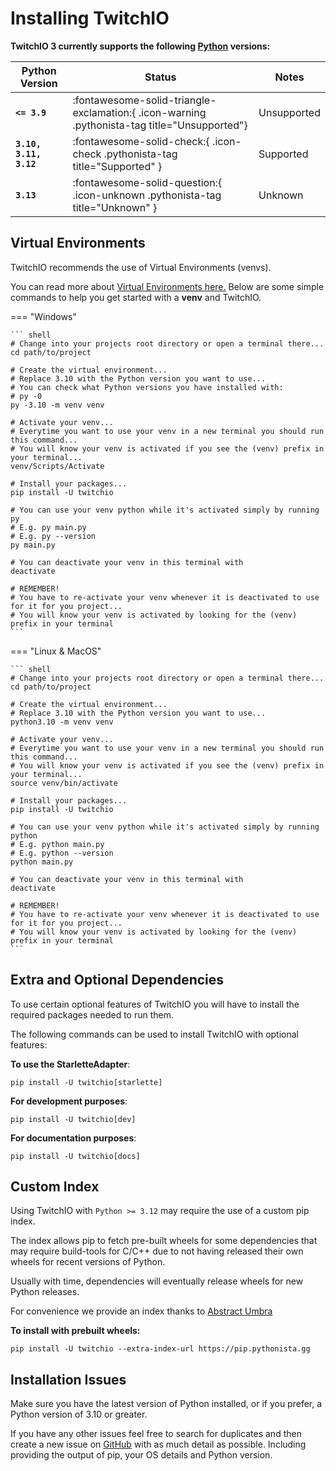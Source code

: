 # Installing TwitchIO

**TwitchIO 3 currently supports the following [Python](https://www.python.org/downloads/) versions:**


| Python Version           | Status                                                                                       | Notes                                                          |
| -----------              | -------------------------------------------------------------------------------------------- | -------------------------------------------------------------- |
| **`<= 3.9`**             | :fontawesome-solid-triangle-exclamation:{ .icon-warning .pythonista-tag title="Unsupported"} | Unsupported                                                    |
| **`3.10, 3.11, 3.12`**   | :fontawesome-solid-check:{ .icon-check .pythonista-tag title="Supported" }                   | Supported                                                      |
| **`3.13`**               | :fontawesome-solid-question:{ .icon-unknown .pythonista-tag title="Unknown" }                | Unknown                                                        |


## Virtual Environments

TwitchIO recommends the use of Virtual Environments (venvs).

You can read more about [Virtual Environments here.](https://realpython.com/python-virtual-environments-a-primer/)
Below are some simple commands to help you get started with a **venv** and TwitchIO.

=== "Windows"

    ``` shell
    # Change into your projects root directory or open a terminal there...
    cd path/to/project

    # Create the virtual environment...
    # Replace 3.10 with the Python version you want to use...
    # You can check what Python versions you have installed with:
    # py -0
    py -3.10 -m venv venv

    # Activate your venv...
    # Everytime you want to use your venv in a new terminal you should run this command...
    # You will know your venv is activated if you see the (venv) prefix in your terminal...
    venv/Scripts/Activate

    # Install your packages...
    pip install -U twitchio

    # You can use your venv python while it's activated simply by running py
    # E.g. py main.py
    # E.g. py --version
    py main.py

    # You can deactivate your venv in this terminal with
    deactivate

    # REMEMBER!
    # You have to re-activate your venv whenever it is deactivated to use for it for you project...
    # You will know your venv is activated by looking for the (venv) prefix in your terminal
    ```


=== "Linux & MacOS"

    ``` shell
    # Change into your projects root directory or open a terminal there...
    cd path/to/project

    # Create the virtual environment...
    # Replace 3.10 with the Python version you want to use...
    python3.10 -m venv venv

    # Activate your venv...
    # Everytime you want to use your venv in a new terminal you should run this command...
    # You will know your venv is activated if you see the (venv) prefix in your terminal...
    source venv/bin/activate

    # Install your packages...
    pip install -U twitchio

    # You can use your venv python while it's activated simply by running python
    # E.g. python main.py
    # E.g. python --version
    python main.py

    # You can deactivate your venv in this terminal with
    deactivate

    # REMEMBER!
    # You have to re-activate your venv whenever it is deactivated to use for it for you project...
    # You will know your venv is activated by looking for the (venv) prefix in your terminal
    ```


## Extra and Optional Dependencies

To use certain optional features of TwitchIO you will have to install the required packages needed to run them.

The following commands can be used to install TwitchIO with optional features:

**To use the StarletteAdapter**:
```shell
pip install -U twitchio[starlette]
```

**For development purposes**:
```shell
pip install -U twitchio[dev]
```

**For documentation purposes**:
```shell
pip install -U twitchio[docs]
```


## Custom Index

Using TwitchIO with `Python >= 3.12` may require the use of a custom pip index.

The index allows pip to fetch pre-built wheels for some dependencies that may require build-tools for C/C++ due to not having released their own wheels for recent versions of Python.

Usually with time, dependencies will eventually release wheels for new Python releases.

For convenience we provide an index thanks to [Abstract Umbra](https://github.com/AbstractUmbra)

**To install with prebuilt wheels:**
``` shell
pip install -U twitchio --extra-index-url https://pip.pythonista.gg

```

## Installation Issues
Make sure you have the latest version of Python installed, or if you prefer, a Python version of 3.10 or greater.

If you have any other issues feel free to search for duplicates and then create a new issue on [GitHub](https://github.com/PythonistaGuild/twitchio) with as much detail as possible. Including providing the output of pip, your OS details and Python version.

